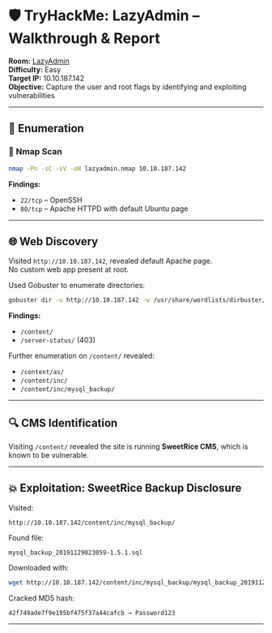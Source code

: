 # 🛡️ TryHackMe: LazyAdmin – Walkthrough & Report

**Room:** [LazyAdmin](https://tryhackme.com/room/lazyadmin)  
**Difficulty:** Easy  
**Target IP:** 10.10.187.142  
**Objective:** Capture the user and root flags by identifying and exploiting vulnerabilities

---

## 🧭 Enumeration

### 🔎 Nmap Scan

```bash
nmap -Pn -sC -sV -oN lazyadmin.nmap 10.10.187.142
```

**Findings:**

- `22/tcp` – OpenSSH
- `80/tcp` – Apache HTTPD with default Ubuntu page

---

## 🌐 Web Discovery

Visited `http://10.10.187.142`, revealed default Apache page.  
No custom web app present at root.

Used Gobuster to enumerate directories:

```bash
gobuster dir -u http://10.10.187.142 -w /usr/share/wordlists/dirbuster/directory-list-2.3-medium.txt
```

**Findings:**

- `/content/`
- `/server-status/` (403)

Further enumeration on `/content/` revealed:

- `/content/as/`
- `/content/inc/`
- `/content/inc/mysql_backup/`

---

## 🔍 CMS Identification

Visiting `/content/` revealed the site is running **SweetRice CMS**, which is known to be vulnerable.

---

## 💥 Exploitation: SweetRice Backup Disclosure

Visited:

```
http://10.10.187.142/content/inc/mysql_backup/
```

Found file:

```
mysql_backup_20191129023059-1.5.1.sql
```

Downloaded with:

```bash
wget http://10.10.187.142/content/inc/mysql_backup/mysql_backup_20191129023059-1.5.1.sql
```

Cracked MD5 hash:

```
42f749ade7f9e195bf475f37a44cafcb → Password123
```

---
